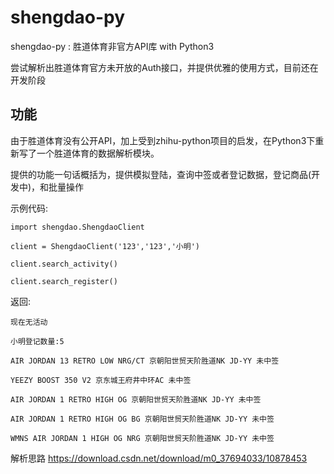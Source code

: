 # shengdao-py
shengdao-py : 胜道体育非官方API库 with Python3

尝试解析出胜道体育官方未开放的Auth接口，并提供优雅的使用方式，目前还在开发阶段

## 功能
由于胜道体育没有公开API，加上受到zhihu-python项目的启发，在Python3下重新写了一个胜道体育的数据解析模块。

提供的功能一句话概括为，提供模拟登陆，查询中签或者登记数据，登记商品(开发中)，和批量操作

示例代码:
```
import shengdao.ShengdaoClient

client = ShengdaoClient('123','123','小明')

client.search_activity()

client.search_register()
```

返回:
```
现在无活动

小明登记数量:5

AIR JORDAN 13 RETRO LOW NRG/CT 京朝阳世贸天阶胜道NK JD-YY 未中签

YEEZY BOOST 350 V2 京东城王府井中环AC 未中签

AIR JORDAN 1 RETRO HIGH OG 京朝阳世贸天阶胜道NK JD-YY 未中签

AIR JORDAN 1 RETRO HIGH OG BG 京朝阳世贸天阶胜道NK JD-YY 未中签

WMNS AIR JORDAN 1 HIGH OG NRG 京朝阳世贸天阶胜道NK JD-YY 未中签
```
解析思路
https://download.csdn.net/download/m0_37694033/10878453
